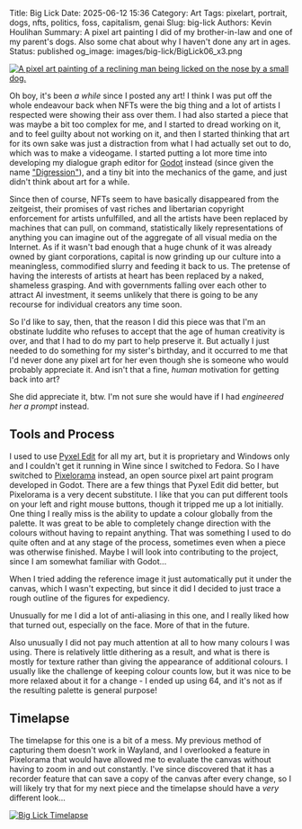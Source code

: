 Title: Big Lick
Date: 2025-06-12 15:36
Category: Art
Tags: pixelart, portrait, dogs, nfts, politics, foss, capitalism, genai
Slug: big-lick
Authors: Kevin Houlihan
Summary: A pixel art painting I did of my brother-in-law and one of my parent's dogs. Also some chat about why I haven't done any art in ages.
Status: published
og_image: images/big-lick/BigLick06_x3.png

[![A pixel art painting of a reclining man being licked on the nose by a small dog.][painting]][portfolio]

Oh boy, it's been *a while* since I posted any art! I think I was put off the whole endeavour back when NFTs were the big thing and a lot of artists I respected were showing their ass over them. I had also started a piece that was maybe a bit too complex for me, and I started to dread working on it, and to feel guilty about not working on it, and then I started thinking that art for its own sake was just a distraction from what I had actually set out to do, which was to make a videogame. I started putting a lot more time into developing my dialogue graph editor for [Godot][godot] instead (since given the name ["Digression"][digression]), and a tiny bit into the mechanics of the game, and just didn't think about art for a while.

Since then of course, NFTs seem to have basically disappeared from the zeitgeist, their promises of vast riches and libertarian copyright enforcement for artists unfulfilled, and all the artists have been replaced by machines that can pull, on command, statistically likely representations of anything you can imagine out of the aggregate of all visual media on the Internet. As if it wasn't bad enough that a huge chunk of it was already owned by giant corporations, capital is now grinding up our culture into a meaningless, commodified slurry and feeding it back to us. The pretense of having the interests of artists at heart has been replaced by a naked, shameless grasping. And with governments falling over each other to attract AI investment, it seems unlikely that there is going to be any recourse for individual creators any time soon.

So I'd like to say, then, that the reason I did this piece was that I'm an obstinate luddite who refuses to accept that the age of human creativity is over, and that I had to do my part to help preserve it. But actually I just needed to do something for my sister's birthday, and it occurred to me that I'd never done any pixel art for her even though she is someone who would probably appreciate it. And isn't that a fine, *human* motivation for getting back into art?

She did appreciate it, btw. I'm not sure she would have if I had *engineered her a prompt* instead.

## Tools and Process

I used to use [Pyxel Edit][pyxel] for all my art, but it is proprietary and Windows only and I couldn't get it running in Wine since I switched to Fedora. So I have switched to [Pixelorama][pixelorama] instead, an open source pixel art paint program developed in Godot. There are a few things that Pyxel Edit did better, but Pixelorama is a very decent substitute. I like that you can put different tools on your left and right mouse buttons, though it tripped me up a lot initially. One thing I really miss is the ability to update a colour globally from the palette. It was great to be able to completely change direction with the colours without having to repaint anything. That was something I used to do quite often and at any stage of the process, sometimes even when a piece was otherwise finished. Maybe I will look into contributing to the project, since I am somewhat familiar with Godot...

When I tried adding the reference image it just automatically put it under the canvas, which I wasn't expecting, but since it did I decided to just trace a rough outline of the figures for expediency.

Unusually for me I did a lot of anti-aliasing in this one, and I really liked how that turned out, especially on the face. More of that in the future.

Also unusually I did not pay much attention at all to how many colours I was using. There is relatively little dithering as a result, and what is there is mostly for texture rather than giving the appearance of additional colours. I usually like the challenge of keeping colour counts low, but it was nice to be more relaxed about it for a change - I ended up using 64, and it's not as if the resulting palette is general purpose!

## Timelapse

The timelapse for this one is a bit of a mess. My previous method of capturing them doesn't work in Wayland, and I overlooked a feature in Pixelorama that would have allowed me to evaluate the canvas without having to zoom in and out constantly. I've since discovered that it has a recorder feature that can save a copy of the canvas after every change, so I will likely try that for my next piece and the timelapse should have a *very* different look...

[![Big Lick Timelapse][ytimage]][ytlink]

[painting]: {static}/images/big-lick/BigLick06_x3.png "Big Lick"
[portfolio]: https://portfolio.hyperlinkyourheart.com/big-lick.html
[godot]: https://godotengine.org/ "Godot Engine"
[digression]: https://github.com/khoulihan/digression "Digression Dialogue Graph Editor (Github)"
[pyxel]: https://pyxeledit.com/ "Pyxel Edit"
[pixelorama]: https://github.com/Orama-Interactive/Pixelorama "Pixelorama (Github)"
[ytimage]: https://img.youtube.com/vi/FPiJwkzLr0U/0.jpg
[ytlink]: https://www.youtube.com/watch?v=FPiJwkzLr0U

